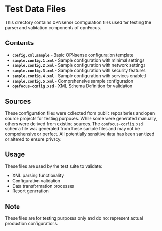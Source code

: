 # Test Data Files

This directory contains OPNsense configuration files used for testing the parser and validation components of opnFocus.

## Contents

- **`config.xml.sample`** - Basic OPNsense configuration template
- **`sample.config.1.xml`** - Sample configuration with minimal settings
- **`sample.config.2.xml`** - Sample configuration with network settings
- **`sample.config.3.xml`** - Sample configuration with security features
- **`sample.config.4.xml`** - Sample configuration with services enabled
- **`sample.config.5.xml`** - Comprehensive sample configuration
- **`opnfocus-config.xsd`** - XML Schema Definition for validation

## Sources

These configuration files were collected from public repositories and open source projects for testing purposes. While some were generated manually, others were derived from existing sources. The `opnfocus-config.xsd` schema file was generated from these sample files and may not be comprehensive or perfect. All potentially sensitive data has been sanitized or altered to ensure privacy.

## Usage

These files are used by the test suite to validate:

- XML parsing functionality
- Configuration validation
- Data transformation processes
- Report generation

## Note

These files are for testing purposes only and do not represent actual production configurations.
